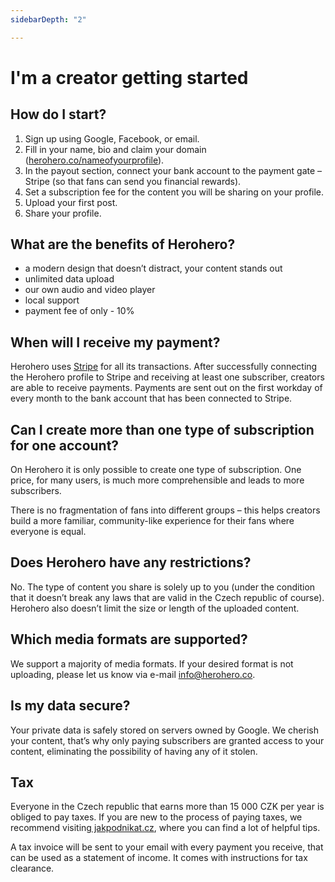```yaml
---
sidebarDepth: "2"

---
```

# I'm a creator getting started

## How do I start?

1. Sign up using Google, Facebook, or email.
2. Fill in your name, bio and claim your domain ([herohero.co/nameofyourprofile](http://herohero.co/nameofyourprofile)).
3. In the payout section, connect your bank account to the payment gate – Stripe (so that fans can send you financial rewards).
4. Set a subscription fee for the content you will be sharing on your profile.
5. Upload your first post.
6. Share your profile.

## What are the benefits of Herohero?

* a modern design that doesn’t distract, your content stands out
* unlimited data upload
* our own audio and video player
* local support
* payment fee of only - 10%

## When will I receive my payment?

Herohero uses [Stripe](https://stripe.com/ "Stripe") for all its transactions. After successfully connecting the Herohero profile to Stripe and receiving at least one subscriber, creators are able to receive payments. Payments are sent out on the first workday of every month to the bank account that has been connected to Stripe.

## Can I create more than one type of subscription for one account?

On Herohero it is only possible to create one type of subscription. One price, for many users, is much more comprehensible and leads to more subscribers.

There is no fragmentation of fans into different groups – this helps creators build a more familiar, community-like experience for their fans where everyone is equal.

## Does Herohero have any restrictions?

No. The type of content you share is solely up to you (under the condition that it doesn’t break any laws that are valid in the Czech republic of course). Herohero also doesn’t limit the size or length of the uploaded content.

## Which media formats are supported?

We support a majority of media formats. If your desired format is not uploading, please let us know via e-mail [info@herohero.co](mailto:info@herohero.co).

## Is my data secure?

Your private data is safely stored on servers owned by Google. We cherish your content, that’s why only paying subscribers are granted access to your content, eliminating the possibility of having any of it stolen.

## Tax

Everyone in the Czech republic that earns more than 15 000 CZK per year is obliged to pay taxes. If you are new to the process of paying taxes, we recommend visiting[ jakpodnikat.cz](http://jakpodnikat.cz/), where you can find a lot of helpful tips.

A tax invoice will be sent to your email with every payment you receive, that can be used as a statement of income. It comes with instructions for tax clearance.